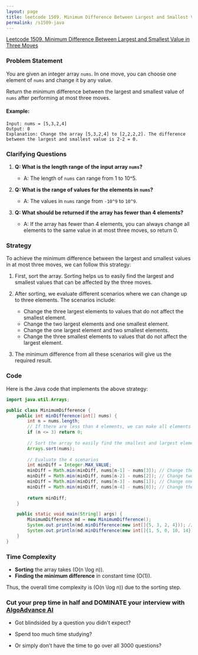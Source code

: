 ```yaml
---
layout: page
title: leetcode 1509. Minimum Difference Between Largest and Smallest Value in Three Moves
permalink: /s1509-java
---
```

[Leetcode 1509. Minimum Difference Between Largest and Smallest Value in Three Moves](https://algoadvance.github.io/algoadvance/l1509)
### Problem Statement

You are given an integer array `nums`. In one move, you can choose one element of `nums` and change it by any value.

Return the minimum difference between the largest and smallest value of `nums` after performing at most three moves.

#### Example:
```
Input: nums = [5,3,2,4]
Output: 0
Explanation: Change the array [5,3,2,4] to [2,2,2,2]. The difference between the largest and smallest value is 2-2 = 0.
```

### Clarifying Questions

1. **Q: What is the length range of the input array `nums`?**
   - A: The length of `nums` can range from 1 to 10^5.

2. **Q: What is the range of values for the elements in `nums`?**
   - A: The values in `nums` range from `-10^9` to `10^9`.

3. **Q: What should be returned if the array has fewer than 4 elements?**
   - A: If the array has fewer than 4 elements, you can always change all elements to the same value in at most three moves, so return 0.

### Strategy

To achieve the minimum difference between the largest and smallest values in at most three moves, we can follow this strategy:

1. First, sort the array. Sorting helps us to easily find the largest and smallest values that can be affected by the three moves.
2. After sorting, we evaluate different scenarios where we can change up to three elements. The scenarios include:
   - Change the three largest elements to values that do not affect the smallest element.
   - Change the two largest elements and one smallest element.
   - Change the one largest element and two smallest elements.
   - Change the three smallest elements to values that do not affect the largest element.

3. The minimum difference from all these scenarios will give us the required result.

### Code

Here is the Java code that implements the above strategy:

```java
import java.util.Arrays;

public class MinimumDifference {
    public int minDifference(int[] nums) {
        int n = nums.length;
        // If there are less than 4 elements, we can make all elements the same in at most 3 moves.
        if (n <= 3) return 0;
        
        // Sort the array to easily find the smallest and largest elements
        Arrays.sort(nums);
        
        // Evaluate the 4 scenarios
        int minDiff = Integer.MAX_VALUE;
        minDiff = Math.min(minDiff, nums[n-1] - nums[3]); // Change the three smallest elements
        minDiff = Math.min(minDiff, nums[n-2] - nums[2]); // Change two smallest and one largest
        minDiff = Math.min(minDiff, nums[n-3] - nums[1]); // Change one smallest and two largest
        minDiff = Math.min(minDiff, nums[n-4] - nums[0]); // Change the three largest elements
        
        return minDiff;
    }

    public static void main(String[] args) {
        MinimumDifference md = new MinimumDifference();
        System.out.println(md.minDifference(new int[]{5, 3, 2, 4})); // Output: 0
        System.out.println(md.minDifference(new int[]{1, 5, 0, 10, 14})); // Output: 1
    }
}
```

### Time Complexity

- **Sorting** the array takes \(O(n \log n)\).
- **Finding the minimum difference** in constant time \(O(1)\).

Thus, the overall time complexity is \(O(n \log n)\) due to the sorting step.


### Cut your prep time in half and DOMINATE your interview with [AlgoAdvance AI](https://algoAdvance.com)

- Got blindsided by a question you didn't expect?

- Spend too much time studying?

- Or simply don't have the time to go over all 3000 questions?

